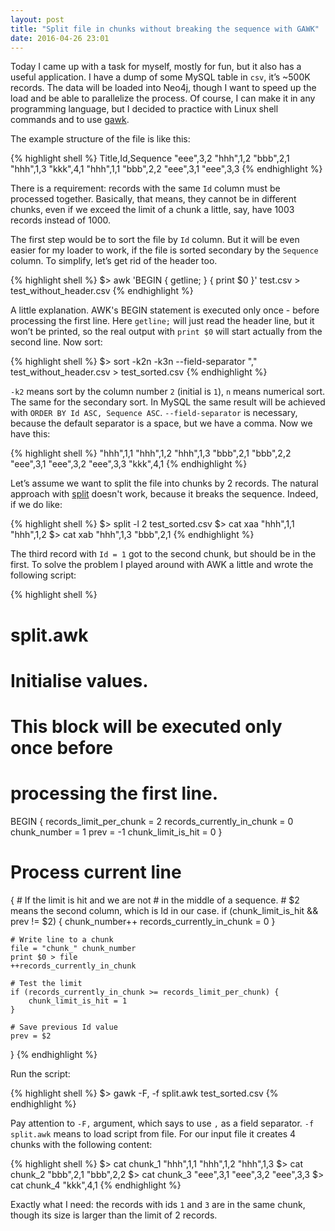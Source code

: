 ```yaml
---
layout: post
title: "Split file in chunks without breaking the sequence with GAWK"
date: 2016-04-26 23:01
---
```


Today I came up with a task for myself, mostly for fun, but it also has a useful application. I have a dump of some MySQL table in `csv`, it’s ~500K records. The data will be loaded into Neo4j, though I want to speed up the load and be able to parallelize the process. Of course, I can make it in any programming language, but I decided to practice with Linux shell commands and to use [gawk](https://www.gnu.org/software/gawk/).

The example structure of the file is like this:

{% highlight shell %}
Title,Id,Sequence
"eee",3,2
"hhh",1,2
"bbb",2,1
"hhh",1,3
"kkk",4,1
"hhh",1,1
"bbb",2,2
"eee",3,1
"eee",3,3
{% endhighlight %}

There is a requirement: records with the same `Id` column must be processed together. Basically, that means, they cannot be in different chunks, even if we exceed the limit of a chunk a little, say, have 1003 records instead of 1000.

The first step would be to sort the file by `Id` column. But it will be even easier for my loader to work, if the file is sorted secondary by the `Sequence` column. To simplify, let’s get rid of the header too.

{% highlight shell %}
$> awk 'BEGIN { getline; } { print $0 }' test.csv > test_without_header.csv
{% endhighlight %}

A little explanation. AWK's BEGIN statement is executed only once - before processing the first line. Here `getline;` will just read the header line, but it won’t be printed, so the real output with `print $0` will start actually from the second line. Now sort:

{% highlight shell %}
$> sort -k2n -k3n --field-separator "," test_without_header.csv > test_sorted.csv
{% endhighlight %}

`-k2` means sort by the column number `2` (initial is `1`), `n` means numerical sort. The same for the secondary sort. In MySQL the same result will be achieved with `ORDER BY Id ASC, Sequence ASC`. `--field-separator` is necessary, because the default separator is a space, but we have a comma. Now we have this:

{% highlight shell %}
"hhh",1,1
"hhh",1,2
"hhh",1,3
"bbb",2,1
"bbb",2,2
"eee",3,1
"eee",3,2
"eee",3,3
"kkk",4,1
{% endhighlight %}

Let’s assume we want to split the file into chunks by 2 records. The natural approach with [split](http://pubs.opengroup.org/onlinepubs/9699919799/utilities/split.html) doesn't work, because it breaks the sequence. Indeed, if we do like:

{% highlight shell %}
$> split -l 2 test_sorted.csv
$> cat xaa
"hhh",1,1
"hhh",1,2
$> cat xab
"hhh",1,3
"bbb",2,1
{% endhighlight %}

The third record with `Id = 1` got to the second chunk, but should be in the first. To solve the problem I played around with AWK a little and wrote the following script:

{% highlight shell %}
# split.awk
#
# Initialise values.
# This block will be executed only once before
# processing the first line.
BEGIN {
    records_limit_per_chunk = 2
    records_currently_in_chunk = 0
    chunk_number = 1
    prev = -1
    chunk_limit_is_hit = 0
}

# Process current line
{
    # If the limit is hit and we are not
    # in the middle of a sequence.
    # $2 means the second column, which is Id in our case.
    if (chunk_limit_is_hit && prev != $2) {
        chunk_number++
        records_currently_in_chunk = 0
    }

    # Write line to a chunk
    file = "chunk_" chunk_number
    print $0 > file
    ++records_currently_in_chunk

    # Test the limit
    if (records_currently_in_chunk >= records_limit_per_chunk) {
        chunk_limit_is_hit = 1
    }

    # Save previous Id value
    prev = $2
}
{% endhighlight %}

Run the script:

{% highlight shell %}
$> gawk -F, -f split.awk test_sorted.csv
{% endhighlight %}

Pay attention to `-F,` argument, which says to use `,` as a field separator. `-f split.awk` means to load script from file. For our input file it creates 4 chunks with the following content:

{% highlight shell %}
$> cat chunk_1
"hhh",1,1
"hhh",1,2
"hhh",1,3
$> cat chunk_2
"bbb",2,1
"bbb",2,2
$> cat chunk_3
"eee",3,1
"eee",3,2
"eee",3,3
$> cat chunk_4
"kkk",4,1
{% endhighlight %}

Exactly what I need: the records with ids `1` and `3` are in the same chunk, though its size is larger than the limit of 2 records.
